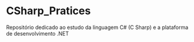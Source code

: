 # CSharp_Pratices
Repositório dedicado ao estudo da linguagem C# (C Sharp) e a plataforma de desenvolvimento .NET
